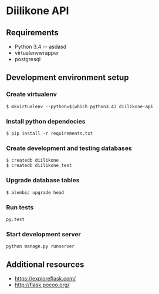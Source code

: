 # Diilikone API

## Requirements
- Python 3.4
-- asdasd
- virtualenvwrapper
- postgresql

## Development environment setup
### Create virtualenv
```shell
$ mkvirtualenv --python=$(which python3.4) diilikone-api
```
### Install python dependecies
```shell
$ pip install -r requirements.txt
```
### Create development and testing databases
```shell
$ createdb diilikone
$ createdb diilikone_test
```
### Upgrade database tables
```shell
$ alembic upgrade head
```
### Run tests
```shell
py.test
```
### Start development server
```shell
python manage.py runserver
```


## Additional resources
- https://exploreflask.com/
- http://flask.pocoo.org/
